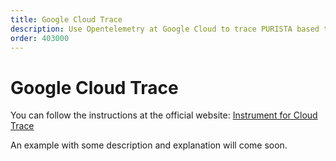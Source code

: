 ```yaml
---
title: Google Cloud Trace
description: Use Opentelemetry at Google Cloud to trace PURISTA based typescript applications
order: 403000
---
```


# Google Cloud Trace

You can follow the instructions at the official website:
[Instrument for Cloud Trace](https://cloud.google.com/trace/docs/setup)

An example with some description and explanation will come soon.
